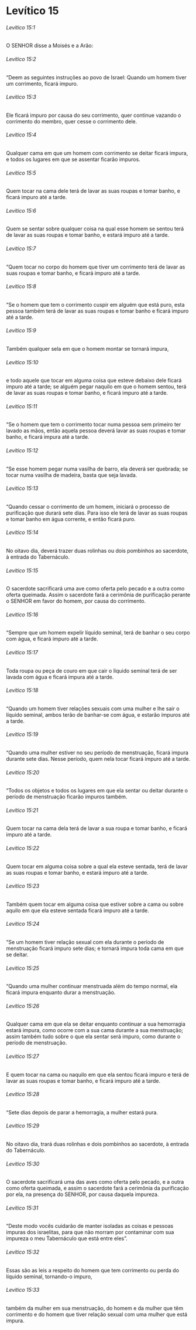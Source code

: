 # Levítico 15

###### Levítico 15:1

O SENHOR disse a Moisés e a Arão:

###### Levítico 15:2

“Deem as seguintes instruções ao povo de Israel: Quando um homem tiver um corrimento, ficará impuro.

###### Levítico 15:3

Ele ficará impuro por causa do seu corrimento, quer continue vazando o corrimento do membro, quer cesse o corrimento dele.

###### Levítico 15:4

Qualquer cama em que um homem com corrimento se deitar ficará impura, e todos os lugares em que se assentar ficarão impuros.

###### Levítico 15:5

Quem tocar na cama dele terá de lavar as suas roupas e tomar banho, e ficará impuro até a tarde.

###### Levítico 15:6

Quem se sentar sobre qualquer coisa na qual esse homem se sentou terá de lavar as suas roupas e tomar banho, e estará impuro até a tarde.

###### Levítico 15:7

“Quem tocar no corpo do homem que tiver um corrimento terá de lavar as suas roupas e tomar banho, e ficará impuro até a tarde.

###### Levítico 15:8

“Se o homem que tem o corrimento cuspir em alguém que está puro, esta pessoa também terá de lavar as suas roupas e tomar banho e ficará impuro até a tarde.

###### Levítico 15:9

Também qualquer sela em que o homem montar se tornará impura,

###### Levítico 15:10

e todo aquele que tocar em alguma coisa que esteve debaixo dele ficará impuro até a tarde; se alguém pegar naquilo em que o homem sentou, terá de lavar as suas roupas e tomar banho, e ficará impuro até a tarde.

###### Levítico 15:11

“Se o homem que tem o corrimento tocar numa pessoa sem primeiro ter lavado as mãos, então aquela pessoa deverá lavar as suas roupas e tomar banho, e ficará impura até a tarde.

###### Levítico 15:12

“Se esse homem pegar numa vasilha de barro, ela deverá ser quebrada; se tocar numa vasilha de madeira, basta que seja lavada.

###### Levítico 15:13

“Quando cessar o corrimento de um homem, iniciará o processo de purificação que durará sete dias. Para isso ele terá de lavar as suas roupas e tomar banho em água corrente, e então ficará puro.

###### Levítico 15:14

No oitavo dia, deverá trazer duas rolinhas ou dois pombinhos ao sacerdote, à entrada do Tabernáculo.

###### Levítico 15:15

O sacerdote sacrificará uma ave como oferta pelo pecado e a outra como oferta queimada. Assim o sacerdote fará a cerimônia de purificação perante o SENHOR em favor do homem, por causa do corrimento.

###### Levítico 15:16

“Sempre que um homem expelir líquido seminal, terá de banhar o seu corpo com água, e ficará impuro até a tarde.

###### Levítico 15:17

Toda roupa ou peça de couro em que cair o líquido seminal terá de ser lavada com água e ficará impura até a tarde.

###### Levítico 15:18

“Quando um homem tiver relações sexuais com uma mulher e lhe sair o líquido seminal, ambos terão de banhar-se com água, e estarão impuros até a tarde.

###### Levítico 15:19

“Quando uma mulher estiver no seu período de menstruação, ficará impura durante sete dias. Nesse período, quem nela tocar ficará impuro até a tarde.

###### Levítico 15:20

“Todos os objetos e todos os lugares em que ela sentar ou deitar durante o período de menstruação ficarão impuros também.

###### Levítico 15:21

Quem tocar na cama dela terá de lavar a sua roupa e tomar banho, e ficará impuro até a tarde.

###### Levítico 15:22

Quem tocar em alguma coisa sobre a qual ela esteve sentada, terá de lavar as suas roupas e tomar banho, e estará impuro até a tarde.

###### Levítico 15:23

Também quem tocar em alguma coisa que estiver sobre a cama ou sobre aquilo em que ela esteve sentada ficará impuro até a tarde.

###### Levítico 15:24

“Se um homem tiver relação sexual com ela durante o período de menstruação ficará impuro sete dias; e tornará impura toda cama em que se deitar.

###### Levítico 15:25

“Quando uma mulher continuar menstruada além do tempo normal, ela ficará impura enquanto durar a menstruação.

###### Levítico 15:26

Qualquer cama em que ela se deitar enquanto continuar a sua hemorragia estará impura, como ocorre com a sua cama durante a sua menstruação; assim também tudo sobre o que ela sentar será impuro, como durante o período de menstruação.

###### Levítico 15:27

E quem tocar na cama ou naquilo em que ela sentou ficará impuro e terá de lavar as suas roupas e tomar banho, e ficará impuro até a tarde.

###### Levítico 15:28

“Sete dias depois de parar a hemorragia, a mulher estará pura.

###### Levítico 15:29

No oitavo dia, trará duas rolinhas e dois pombinhos ao sacerdote, à entrada do Tabernáculo.

###### Levítico 15:30

O sacerdote sacrificará uma das aves como oferta pelo pecado, e a outra como oferta queimada, e assim o sacerdote fará a cerimônia da purificação por ela, na presença do SENHOR, por causa daquela impureza.

###### Levítico 15:31

“Deste modo vocês cuidarão de manter isoladas as coisas e pessoas impuras dos israelitas, para que não morram por contaminar com sua impureza o meu Tabernáculo que está entre eles”.

###### Levítico 15:32

Essas são as leis a respeito do homem que tem corrimento ou perda do líquido seminal, tornando-o impuro,

###### Levítico 15:33

também da mulher em sua menstruação, do homem e da mulher que têm corrimento e do homem que tiver relação sexual com uma mulher que está impura.


